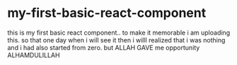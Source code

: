 # my-first-basic-react-component
this is my first basic react component.. to make it memorable i am uploading this. so that one day when i will see it then i willl realized that i was nothing and i had also started from zero. but ALLAH GAVE me opportunity ALHAMDULILLAH

